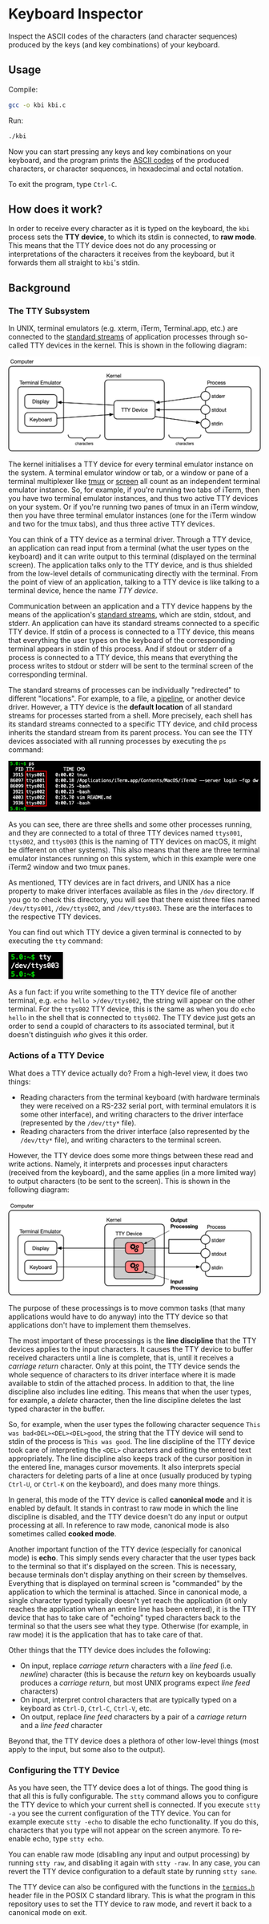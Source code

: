 # Keyboard Inspector

Inspect the ASCII codes of the characters (and character sequences) produced by the keys (and key combinations) of your keyboard.

## Usage

Compile:

~~~bash
gcc -o kbi kbi.c
~~~

Run:

~~~bash
./kbi
~~~

Now you can start pressing any keys and key combinations on your keyboard, and the program prints the [ASCII codes](http://www.asciitable.com/) of the produced characters, or character sequences, in hexadecimal and octal notation.

To exit the program, type `Ctrl-C`.

## How does it work?

In order to receive every character as it is typed on the keyboard, the `kbi` process sets the **TTY device**, to which its stdin is connected, to **raw mode**. This means that the TTY device does not do any processing or interpretations of the characters it receives from the keyboard, but it forwards them all straight to `kbi`'s stdin.

## Background

### The TTY Subsystem

In UNIX, terminal emulators (e.g. xterm, iTerm, Terminal.app, etc.) are connected to the [standard streams](https://en.wikipedia.org/wiki/Standard_streams) of application processes through so-called TTY devices in the kernel. This is shown in the following diagram:

![](img/tty.png)

The kernel initialises a TTY device for every terminal emulator instance on the system. A terminal emulator window or tab, or a window or pane of a terminal multiplexer like [tmux](https://github.com/tmux/tmux) or [screen](https://www.gnu.org/software/screen/) all count as an independent terminal emulator instance. So, for example, if you're running two tabs of iTerm, then you have two terminal emulator instances, and thus two active TTY devices on your system. Or if you're running two panes of tmux in an iTerm window, then you have three terminal emulator instances (one for the iTerm window and two for the tmux tabs), and thus three active TTY devices.

You can think of a TTY device as a terminal driver. Through a TTY device, an application can read input from a terminal (what the user types on the keyboard) and it can write output to this terminal (displayed on the terminal screen). The application talks only to the TTY device, and is thus shielded from the low-level details of communicating directly with the terminal. From the point of view of an application, talking to a TTY device is like talking to a terminal device, hence the name *TTY device*.

Communication between an application and a TTY device happens by the means of the application's [standard streams](https://en.wikipedia.org/wiki/Standard_streams), which are stdin, stdout, and stderr. An application can have its standard streams connected to a specific TTY device. If stdin of a process is connected to a TTY device, this means that everything the user types on the keyboard of the corresponding terminal appears in stdin of this process. And if stdout or stderr of a process is connected to a TTY device, this means that everything the process writes to stdout or stderr will be sent to the terminal screen of the corresponding terminal.

The standard streams of processes can be individually "redirected" to different "locations". For example, to a file, a [pipeline](https://en.wikipedia.org/wiki/Pipeline_(Unix)), or another device driver. However, a TTY device is the **default location** of all standard streams for processes started from a shell. More precisely, each shell has its standard streams connected to a specific TTY device, and child process inherits the standard stream from its parent process. You can see the TTY devices associated with all running processes by executing the `ps` command:

![](img/shell-ps.png)

As you can see, there are three shells and some other processes running, and they are connected to a total of three TTY devices named `ttys001`, `ttys002`, and `ttys003` (this is the naming of TTY devices on macOS, it might be different on other systems). This also means that there are three terminal emulator instances running on this system, which in this example were one iTerm2 window and two tmux panes.

As mentioned, TTY devices are in fact drivers, and UNIX has a nice property to make driver interfaces available as files in the `/dev` directory. If you go to check this directory, you will see that there exist three files named `/dev/ttys001`, `/dev/ttys002`, and `/dev/ttys003`. These are the interfaces to the respective TTY devices.

You can find out which TTY device a given terminal is connected to by executing the `tty` command:

![](img/shell-tty.png)

As a fun fact: if you write something to the TTY device file of another terminal, e.g. `echo hello >/dev/ttys002`, the string will appear on the other terminal. For the `ttys002` TTY device, this is the same as when you do `echo hello` in the shell that is connected to `ttys002`. The TTY device just gets an order to send a coupld of characters to its associated terminal, but it doesn't distinguish *who* gives it this order.

### Actions of a TTY Device

What does a TTY device actually do? From a high-level view, it does two things:

- Reading characters from the terminal keyboard (with hardware terminals they were received on a RS-232 serial port, with terminal emulators it is some other interface), and writing  characters to the driver interface (represented by the `/dev/tty*` file).
- Reading characters from the driver interface (also represented by the `/dev/tty*` file), and writing characters to the terminal screen.

However, the TTY device does some more things between these read and write actions. Namely, it interprets and processes input characters (received from the keyboard), and the same applies (in a more limited way) to output characters (to be sent to the screen). This is shown in the following diagram:

![](img/tty-io-processing.png)

The purpose of these processings is to move common tasks (that many applications would have to do anyway) into the TTY device so that applications don't have to implement them themselves.

The most important of these processings is the **line discipline** that the TTY devices applies to the input characters. It causes the TTY device to buffer received characters until a line is complete, that is, until it receives a *carriage return* character. Only at this point, the TTY device sends the whole sequence of characters to its driver interface where it is made available to stdin of the attached process. In addition to that, the line discipline also includes line editing. This means that when the user types, for example, a *delete* character, then the line discipline deletes the last typed character in the buffer.

So, for example, when the user types the following character sequence `This was bad<DEL><DEL><DEL>good`, the string that the TTY device will send to stdin of the process is `This was good`. The line discipline of the TTY device took care of interpreting the `<DEL>` characters and editing the entered text appropriately. The line discipline also keeps track of the cursor position in the entered line, manages cursor movements. It also interprets special characters for deleting parts of a line at once (usually produced by typing `Ctrl-U`, or `Ctrl-K` on the keyboard), and does many more things.

In general, this mode of the TTY device is called **canonical mode** and it is enabled by default. It stands in contrast to raw mode in which the line discipline is disabled, and the TTY device doesn't do any input or output processing at all. In reference to raw mode, canonical mode is also sometimes called **cooked mode**.

Another important function of the TTY device (especially for canonical mode) is **echo**. This simply sends every character that the user types back to the terminal so that it's displayed on the screen. This is necessary, because terminals don't display anything on their screen by themselves. Everything that is displayed on terminal screen is "commanded" by the application to which the terminal is attached. Since in canonical mode, a single character typed typically doesn't yet reach the application (it only reaches the application when an entire line has been entered), it is the TTY device that has to take care of "echoing" typed characters back to the terminal so that the users see what they type. Otherwise (for example, in raw mode) it is the application that has to take care of that.

Other things that the TTY device does includes the following:

- On input, replace *carriage return* characters with a *line feed* (i.e. *newline*) character (this is because the *return* key on keyboards usually produces a *carriage return*, but most UNIX programs expect *line feed* characters)
- On input, interpret control characters that are typically typed on a keyboard as `Ctrl-D`, `Ctrl-C`, `Ctrl-V`, etc.
- On output, replace *line feed* characters by a pair of a *carriage return* and a *line feed* character

Beyond that, the TTY device does a plethora of other low-level things (most apply to the input, but some also to the output).

### Configuring the TTY Device

As you have seen, the TTY device does a lot of things. The good thing is that all this is fully configurable. The `stty` command allows you to configure the TTY device to which your current shell is connected. If you execute `stty -a` you see the current configuration of the TTY device. You can for example execute `stty -echo` to disable the echo functionality. If you do this, characters that you type will not appear on the screen anymore. To re-enable echo, type `stty echo`.

You can enable raw mode (disabling any input and output processing) by running `stty raw`, and disabling it again with `stty -raw`. In any case, you can revert the TTY device configuration to a default state by running `stty sane`.

The TTY device can also be configured with the  functions in the [`termios.h`](https://linux.die.net/man/3/termios) header file in the POSIX C standard library. This is what the program in this repository uses to set the TTY device to raw mode, and revert it back to a canonical mode on exit.
